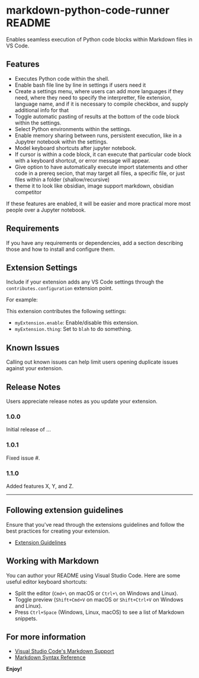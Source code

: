 # markdown-python-code-runner README

Enables seamless execution of Python code blocks within Markdown files in VS Code.

## Features

- Executes Python code within the shell.
- Enable bash file line by line in settings if users need it
- Create a settings menu, where users can add more languages if they need, where they need to specify the interpretter, file extension, language name, and if it is necessary to compile checkbox, and supply additional info for that
- Toggle automatic pasting of results at the bottom of the code block within the settings.
- Select Python environments within the settings.
- Enable memory sharing between runs, persistent execution, like in a Jupytrer notebook within the settings.
- Model keyboard shortcuts after jupyter notebook.
- If cursor is within a code block, it can execute that particular code block with a keyboard shortcut, or error message will appear.
- Give option to have automatically execute import statements and other code in a prereq secion, that may target all files, a specific file, or just files within a folder (shallow/recursive)
- theme it to look like obsidian, image support markdown, obsidian competitor

If these features are enabled, it will be easier and more practical more most people over a Jupyter notebook.

## Requirements

If you have any requirements or dependencies, add a section describing those and how to install and configure them.

## Extension Settings

Include if your extension adds any VS Code settings through the `contributes.configuration` extension point.

For example:

This extension contributes the following settings:

* `myExtension.enable`: Enable/disable this extension.
* `myExtension.thing`: Set to `blah` to do something.

## Known Issues

Calling out known issues can help limit users opening duplicate issues against your extension.

## Release Notes

Users appreciate release notes as you update your extension.

### 1.0.0

Initial release of ...

### 1.0.1

Fixed issue #.

### 1.1.0

Added features X, Y, and Z.

---

## Following extension guidelines

Ensure that you've read through the extensions guidelines and follow the best practices for creating your extension.

* [Extension Guidelines](https://code.visualstudio.com/api/references/extension-guidelines)

## Working with Markdown

You can author your README using Visual Studio Code. Here are some useful editor keyboard shortcuts:

* Split the editor (`Cmd+\` on macOS or `Ctrl+\` on Windows and Linux).
* Toggle preview (`Shift+Cmd+V` on macOS or `Shift+Ctrl+V` on Windows and Linux).
* Press `Ctrl+Space` (Windows, Linux, macOS) to see a list of Markdown snippets.

## For more information

* [Visual Studio Code's Markdown Support](http://code.visualstudio.com/docs/languages/markdown)
* [Markdown Syntax Reference](https://help.github.com/articles/markdown-basics/)

**Enjoy!**
